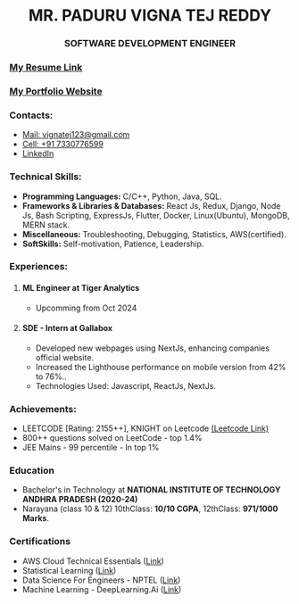 <h1 align="center">MR. PADURU VIGNA TEJ REDDY</h1>
<h3 align="center">SOFTWARE DEVELOPMENT ENGINEER</h3>


<h3><a target="_blank" href="https://1drv.ms/b/c/b14585ec3b7ad02d/EdRD8ykCm-NOpH5aWTZVUcEBy8wT_dUu9nMShk6W9VX_cQ?e=V6louv">My Resume Link</a></h3>



<h3><a target="_blank" href="https://vignatejpersonalwebsite.netlify.app/">My Portfolio Website</a></h3>






<h3>Contacts: </h3>

- <a target="_blank" href="mailto:vignatej123@gmail.com">Mail: vignatej123@gmail.com</a>
- <a target="_blank" href="tel:+917330776599">Cell: +91 7330776599 </a>
- <a target="_blank" href="https://www.linkedin.com/in/paduru-vigna-tej-reddy/">LinkedIn</a>


<h3>Technical Skills: </h3>
<ul>
  <li><b>Programming Languages:</b> C/C++, Python, Java, SQL.</li>
  <li><b>Frameworks & Libraries & Databases:</b> React Js, Redux, Django, Node Js, Bash Scripting, ExpressJs, Flutter, Docker, Linux(Ubuntu), MongoDB, MERN stack.</li>
  <li><b>Miscellaneous:</b> Troubleshooting, Debugging, Statistics, AWS(certified).</li>
  <li><b>SoftSkills:</b> Self-motivation, Patience, Leadership.</li>
</ul>

<h3>Experiences: </h3>
<ol>
  <li>
    <h4>ML Engineer at Tiger Analytics</h4>
    <ul>
      <li>Upcomming from Oct 2024</li>
    </ul>
  </li>
  <li>
    <h4>SDE - Intern at Gallabox </h4>
    <ul>
      <li>Developed new webpages using NextJs, enhancing companies official website.</li>
      <li>Increased the Lighthouse performance on mobile version from 42% to 76%..</li>
      <li>Technologies Used: Javascript, ReactJs, NextJs. </li>
    </ul>
  </li>
</ol>

<h3>Achievements: </h3>
<ul>
  <li>LEETCODE [Rating: 2155++], KNIGHT on Leetcode <a target="_blank" href="https://leetcode.com/u/vignatejreddy/">(Leetcode Link)</a></li>
  <li>800++ questions solved on LeetCode - top 1.4%</li>
  <li>JEE Mains - 99 percentile - In top 1%</li>
</ul>

<h3>Education</h3>
<ul>
  <li>
    Bachelor's in Technology at <b>NATIONAL INSTITUTE OF TECHNOLOGY ANDHRA PRADESH (2020-24)</b>
  </li>
  <li>
    Narayana (class 10 & 12) 10thClass: <b>10/10 CGPA</b>, 12thClass: <b>971/1000 Marks</b>.
  </li>
</ul>

<h3>Certifications</h3>
<ul>
  <li> AWS Cloud Technical Essentials (<a target="_blank" href="https://coursera.org/share/c82f009c6a91de16ff9271a5dabf4ce0" >Link</a>) </li>
  <li> Statistical Learning (<a target="_blank" href="https://drive.google.com/file/d/17nNCzUx26wVavOfY1HRHSG1PBNegVE48/view?usp=sharing" >Link</a>) </li>
  <li> Data Science For Engineers - NPTEL (<a target="_blank" href="https://drive.google.com/file/d/1oZgnUgV9X0salxCMqyZkI_OV73uxJKya/view?usp=sharing" >Link</a>) </li>
  <li> Machine Learning - DeepLearning.Ai (<a target="_blank" href="https://coursera.org/share/e0a54963c79b31a40e6118df87bd5922" >Link</a>) </li>
</ul>
